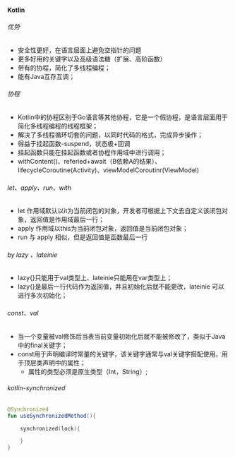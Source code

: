 #### Kotlin
###### 优势
- 安全性更好，在语言层面上避免空指针的问题
- 更多好用的关键字以及高级语法糖（扩展、高阶函数）
- 带有的协程，简化了多线程编程；
- 能有Java互存互调；
###### 协程
- Kotlin中的协程区别于Go语言等其他协程，它是一个假协程，是语言层面用于简化多线程编程的线程框架；
- 解决了多线程循环切套的问题，以同时代码的格式，完成异步操作；
- 得益于挂起函数-suspend，状态极+回调
- 挂起函数只能在挂起函数或者协程作用域中进行调用；
- withContent()、referied+await（B依赖A的结果）、lifecycleCoroutine(Activity)、viewModelCoroutinr(ViewModel)
###### let、apply、run、with
- let 作用域默认以it为当前闭包的对象，开发者可根据上下文去自定义该闭包对象，返回值是作用域最后一行；
- apply 作用域以this为当前闭包对象，返回值是当前闭包对象；
- run 与 apply 相似，但是返回值是函数最后一行
###### by lazy 、lateinie
- lazy{}只能用于val类型上、lateinie只能用在var类型上；
- lazy{}是最后一行代码作为返回值，并且初始化后就不能更改，lateinie 可以进行多次初始化；

###### const、val

- 当一个变量被val修饰后当表当前变量初始化后就不能被修改了，类似于Java中的final关键字；
- const用于声明编译时常量的关键字，该关键字通常与val关键字搭配使用，用于顶层类声明中的属性；
  - 属性的类型必须是原生类型（Int，String）;

###### kotlin-synchronized

```kotlin
@Synchronized
fun useSynchronizedMethod(){

    synchronized(lock){

    }
}
```

 